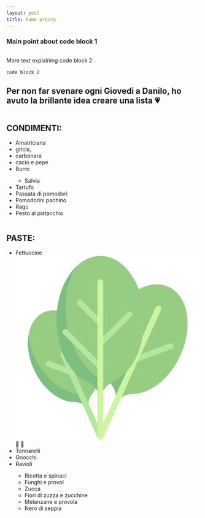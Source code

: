 ```yaml
---
layout: post
title: Famo presto 
---
```

<style>
 article .begin-examples ~ h2,
article .begin-examples ~ h2 + p {
    width: 100%;
    clear: both;
}
article .begin-examples ~ h3,
article .begin-examples ~ p,
article .begin-examples ~ .highlight {
    width: 50%;
}

article .begin-examples ~ h3,
article .begin-examples ~ p {
    float: left;
    box-sizing: border-box;
    padding-right: 1rem;
    clear: both;
}

article .begin-examples ~ .highlight {
    float: right;
    clear: right;
    margin-bottom: 1rem;
}
.end-examples {
    clear: both;
}
article .end-examples ~ p,
article .end-examples ~ h3,
article .end-examples ~ .highlight {
    width: 100%;
    float: none;
    clear: none;
}
</style>





<div class="begin-examples"></div>

### Main point about code block 1

```

```

More text explaining code block 2

```
code block 2
```


<div class="end-examples"></div>


<h2>Per non far svenare ogni Giovedì a Danilo, ho avuto la brillante idea creare una lista 💗</h2>   






<div class="row">
  <div class="column" style="">
    <h2>CONDIMENTI:</h2>
    <ul>
        <li>Amatriciana</li>
        <li>gricia, </li>
        <li>carbonara</li>
        <li>cacio e pepe</li>
        <li>Burro</li>
        <ul>
            <li>Salvia</li>
        </ul>
        <li>Tartufo</li>
        <li>Passata di pomodori</li>
        <li>Pomodorini pachino</li>
        <li>Ragù</li>
        <li>Pesto al pistacchio</li>
    </ul>
    
  </div>
  <div class="column" style="">
    <h2>PASTE:</h2>
    <ul>
        <li>Fettuccine <img src="../images/spinach.svg"> 🌾 🌰</li>
        <li>Tonnarelli </li>
        <li>Gnocchi</li>
        <li>Ravioli</li>
        <ul>
            <li>Ricotta e spinaci</li>
            <li>Funghi e provol</li>
            <li>Zucca</li>
            <li>Fiori di zuzza e zucchine</li>
            <li>Melanzane e provola</li>
            <li>Nero di seppia</li>
        </ul>
    </ul>
  </div>
</div>
